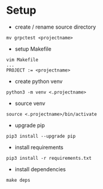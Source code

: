 # Setup

* create / rename source directory

```
mv grpctest <projectname>
```

* setup Makefile

```
vim Makefile
...
PROJECT := <projectname>
```

* create python venv

```
python3 -m venv <.projectname>
```

* source venv

```
source <.projectname>/bin/activate
```

* upgrade pip

```
pip3 install --upgrade pip
```

* install requirements

```
pip3 install -r requirements.txt
```

* install dependencies

```
make deps
```
